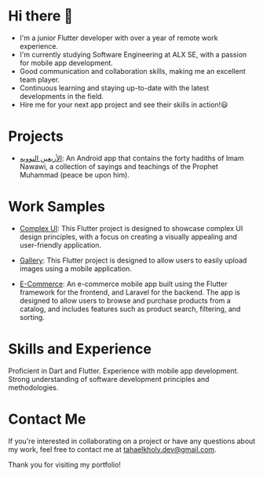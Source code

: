 # Hi there :wave:
* I'm a junior Flutter developer with over a year of remote work experience.
* I'm currently studying Software Engineering at ALX SE, with a passion for mobile app development.
* Good communication and collaboration skills, making me an excellent team player.
* Continuous learning and staying up-to-date with the latest developments in the field.
* Hire me for your next app project and see their skills in action!:smiley:

# Projects
* [الأربعين النوويه](https://play.google.com/store/apps/details?id=com.abdelaziz.taha.arba3nnawawia): An Android app that contains the forty hadiths of Imam Nawawi, a collection of sayings and teachings of the Prophet Muhammad (peace be upon him).

# Work Samples
* [Complex UI](https://github.com/taha-elkholy/complex_ui): This Flutter project is designed to showcase complex UI design principles, with a focus on creating a visually appealing and user-friendly application.

* [Gallery](https://github.com/taha-elkholy/gallery): This Flutter project is designed to allow users to easily upload images using a mobile application.

* [E-Commerce](https://github.com/gmgm60/e-commerce): An e-commerce mobile app built using the Flutter framework for the frontend, and Laravel for the backend. The app is designed to allow users to browse and purchase products from a catalog, and includes features such as product search, filtering, and sorting.

# Skills and Experience 
Proficient in Dart and Flutter.
Experience with mobile app development.
Strong understanding of software development principles and methodologies.

# Contact Me
If you're interested in collaborating on a project or have any questions about my work, feel free to contact me at tahaelkholy.dev@gmail.com.

Thank you for visiting my portfolio!
